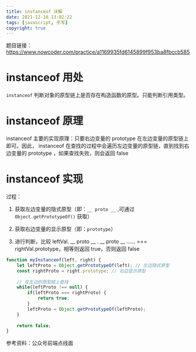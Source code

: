 ```yaml
---
title: instanceof 详解
date: 2021-12-10 13:02:22
tags: [javascript, 手写]
copyright: true
---
```

题目链接：
https://www.nowcoder.com/practice/a1169935fd6145899f953ba8fbccb585

# instanceof 用处

`instanceof` 判断对象的原型链上是否存在构造函数的原型。只能判断引用类型。

# instanceof 原理

instanceof 主要的实现原理：只要右边变量的 prototype 在左边变量的原型链上即可。因此， instanceof 在查找的过程中会遍历左边变量的原型链，直到找到右边变量的 prototype ，如果查找失败，则会返回 false

# instanceof 实现

过程：

1.  获取左边变量的隐式原型（即：`__ proto __` ,可通过 `Object.getPrototypeOf()` 获取）

2. 获取右边变量的显示原型（即：`prototype`）

3. 进行判断，比较 leftVal. __ proto __ . __ proto __ ……  === rightVal.prototype，相等则返回 true，否则返回 false

```js
function myInstanceof(left, right) {
    let leftProto = Object.getPrototypeOf(left); // 左边隐式原型
    const rightProto = right.prototype; // 右边显示原型
    
    // 在左边的原型链上查找
    while(leftProto !== null) {
        if(leftProto === rightProto) {
            return true;
        }
        leftProto = Object.getPrototypeOf(leftProto);
    }
    
    return false;
}
```

参考资料：公众号前端点线面